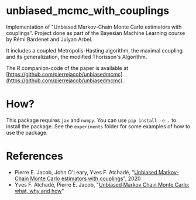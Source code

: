 # unbiased_mcmc_with_couplings

Implementation of "Unbiased Markov-Chain Monte Carlo estimators with couplings". Project done as part of the Bayesian
Machine Learning course by Rémi Bardenet and Julyan Arbel.

It includes a coupled Metropolis-Hasting algorithm, the maximal coupling and its generalization, the modified Thorisson's Algorithm.

The R companion-code of the paper is available
at [https://github.com/pierrejacob/unbiasedmcmc](https://github.com/pierrejacob/unbiasedmcmc).

# How?
This package requires `jax` and `numpy`. You can use `pip install -e .` to install the package.
See the `experiments` folder for some examples of how to use the package. 

# References

- Pierre E. Jacob, John O'Leary, Yves F. Atchadé, "[Unbiased Markov-Chain Monte Carlo estimators with couplings](https://academic.oup.com/jrsssb/article/82/3/543/7056129)", 2020
- Yves F. Atchadé, Pierre E. Jacob, "[Unbiased Markov Chain Monte Carlo: what, why and how](https://math.bu.edu/people/atchade/umcmc_rev.pdf)"
